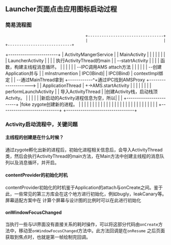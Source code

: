 ## Launcher页面点击应用图标启动过程

### 简易流程图

                                       +---------------------------------+
                                       |                                 |                    +----------------------------+
+------------------------+             |     ActivityMangerService       |                    |        MainActivity        |
|                        |             |                                 |                    |                            |
|  LauncherActivity      |             |                                 |                    |   执行ActivityThread的main  |
|   --statrtActivity     |             |                                 |                    |   函数，构建主线程消息循环。    |
|                        |             |                                 |                    |   --IPC调用AMS attach方法   |
|                        |             |                                 |                    |   --创建Application并与     |
| mInstrumention         |   IPC(IBind)|                                 |     IPC(IBind)     |   contextImpl绑定           |
| --通过MainThread拿到   +------------^+通过IPC找到AMSProxy                  +-------------------->                           |
| ApplicationThread      |             +->AMS.startActivity              |                    |                            |
|                        |             |                                 |                    |    performLaunchActivity  |
| 导入ActivityThread      |             |创建Activity栈，启动栈顶Actvity。   |                     |                           |
|                        |             |新启动的Activity进程信息为空，所以|   |                     |
+------------------------+             |foke zygote创建新的进程。           |                    |                            |
                                       |                                 |                    |                            |
                                       |                                 |                    |                            |
                                       |                                 |                    |                            |
                                       |                                 |                    |                            |
                                       |                                 |                    |                            |
                                       |                                 |                    |                            |
                                       |                                 |                    +----------------------------+
                                       +---------------------------------+

### Activity启动流程中，关键问题

#### 主线程的创建是在什么时候？

通过zygote孵化出新的进程后，初始化进程相关信息后，会导入ActivityThread类，然后会执行ActivityThread的main方法，在Main方法中创建主线程的消息队列以及消息循环，并开启。

#### contentProvider的初始化时机

contentProvider初始化的时机鉴于Application的attach与onCreate之间。鉴于此，一些常见的第三方库会在这个地方进行初始化，例如bugly，leakCanary等。屏幕适配方案中在
计算个屏幕与设计图的比例时可以在此进行初始化

#### onWindowFocusChanged

当执行一些与UI界面没有直接关系的耗时操作，可以将这部分代码由`onCreate`方法中，移动至`onWindowFocusChanged`方法中。此方法回调是在`onResume`
之后页面获取到焦点时，也就是第一帧绘制完回调。


